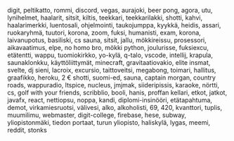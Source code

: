 digit, peltikatto, rommi, discord, vegas, aurajoki, beer pong, agora, utu, lynihelmet, haalarit, sitsit, kiltis, teekkari, teekkarilakki, shotti, kahvi, haalarimerkki, luentosali, ohjelmointi, taukojumppa, kyykkä, heidis, assari, ruokaryhmä, tuutori, korona, zoom, fuksi, humanisti, exam, korona, laivanupotus, basiliski, cs sauna, sitsit, jallu, mökkireissu, prosessori, aikavaatimus, elpe, no homo bro, mökki python, joulurisse, fuksiexcu, etätentti, wappu, tuomiokirkko, yo-kylä, q-talo, vscode, intellij, krapula, saunaklonkku, käyttöliittymät, minecraft, gravitaatiovakio, elite insmat, svelte, dj sieni, lacroix, excursio, taittoveitsi, megabong, toimari, hallitus, graafikko, heroku, 2 € shotti, suomi-ed, sauna, captain morgan, country roads, wappuradio, ltspice, nucleus, jmjmak, siideripissis, karaoke, nörtti, cs, golf with your friends, scribblio, booli, hanis, proffan kellari, etkot, jatkot, javafx, react, nettiopsu, noppa, kandi, diplomi-insinööri, etätapahtuma, demot, virkamiesruotsi, välivesi, alko, alkoholisti, 69, 420, kvanttori, tuplis, muumilimu, webmaster, digit-college, firebase, hese, subway, yliopistonmäki, tiedon portaat, turun yliopisto, haliskylä, lygas, meemi, reddit, stonks 
